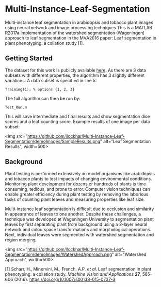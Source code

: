 # Multi-Instance-Leaf-Segmentation
Multi-instance leaf segmentation in arabidopsis and tobacco plant images using neural network and image processing techniques
This is a MATLAB R2017a implementation of the watershed segmentation (Wageningen) approach to leaf segmentation in the MVA2016 paper: Leaf segmentation in plant phenotyping: a collation study [1]. 

## Getting Started
The dataset for this work is publicly available [here](http://www.plant-phenotyping.org/datasets). As there are 3 data subsets with different properties, the algorithm has 3 slightly different variations. A data subset is specified in line 5:
```
Training(1); % options {1, 2, 3}
```
The full algorithm can then be run by:
```
Test_Run.m
```
This will save intermediate and final results and show segmentation dice scores and a leaf counting score. Example results of one image per data subset:

<img src="https://github.com/llockhar/Multi-Instance-Leaf-Segmentation/demoImages/SampleResults.png" alt="Leaf Segmentation Results", width=500>

## Background
Plant testing is performed extensively on model organisms like arabidopsis and tobacco plants to test impacts of changing environmental conditions. Monitoring plant development for dozens or hundreds of plants is time consuming, tedious, and prone to error. Computer vision techniques can enable greater efficiency during plant testing by removing the laborious tasks of counting plant leaves and measuring properties like leaf size. 

Multi-instance leaf segmentation is difficult due to occlusion and similarity in appearance of leaves to one another. Despite these challenges, a technique was developed at Wageningen University to segmentation plant leaves by first separating plant from background using a 2-layer neural network and colourspace transformations and morphological operations. Next, individual leaves were segmented with watershed segmentation and region merging.

<img src="https://github.com/llockhar/Multi-Instance-Leaf-Segmentation/demoImages/WatershedApproach.png" alt="Watershed Approach", width=500>

[1] Scharr, H., Minervini, M., French, A.P. *et al*. Leaf segmentation in plant phenotyping: a collation study. *Machine Vision and Applications* **27**, 585–606 (2016). https://doi.org/10.1007/s00138-015-0737-3
